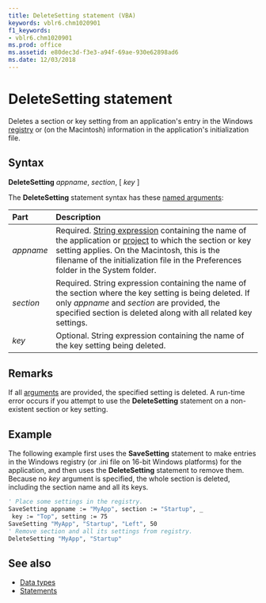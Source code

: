 ```yaml
---
title: DeleteSetting statement (VBA)
keywords: vblr6.chm1020901
f1_keywords:
- vblr6.chm1020901
ms.prod: office
ms.assetid: e80dec3d-f3e3-a94f-69ae-930e62898ad6
ms.date: 12/03/2018
---
```



# DeleteSetting statement

Deletes a section or key setting from an application's entry in the Windows [registry](../../Glossary/vbe-glossary.md#registry) or (on the Macintosh) information in the application's initialization file.

## Syntax

**DeleteSetting** _appname_, _section_, [ _key_ ]

The **DeleteSetting** statement syntax has these [named arguments](../../Glossary/vbe-glossary.md#named-argument):

|Part|Description|
|:-----|:-----|
|_appname_|Required. [String expression](../../Glossary/vbe-glossary.md#string-expression) containing the name of the application or [project](../../Glossary/vbe-glossary.md#project) to which the section or key setting applies. On the Macintosh, this is the filename of the initialization file in the Preferences folder in the System folder.|
|_section_|Required. String expression containing the name of the section where the key setting is being deleted. If only _appname_ and _section_ are provided, the specified section is deleted along with all related key settings.|
|_key_|Optional. String expression containing the name of the key setting being deleted.|

## Remarks

If all [arguments](../../Glossary/vbe-glossary.md#argument) are provided, the specified setting is deleted. A run-time error occurs if you attempt to use the **DeleteSetting** statement on a non-existent section or key setting.

## Example

The following example first uses the **SaveSetting** statement to make entries in the Windows registry (or .ini file on 16-bit Windows platforms) for the application, and then uses the **DeleteSetting** statement to remove them. Because no _key_ argument is specified, the whole section is deleted, including the section name and all its keys.

```vb
' Place some settings in the registry. 
SaveSetting appname := "MyApp", section := "Startup", _ 
 key := "Top", setting := 75 
SaveSetting "MyApp", "Startup", "Left", 50 
' Remove section and all its settings from registry. 
DeleteSetting "MyApp", "Startup"
```

## See also

- [Data types](data-type-summary.md)
- [Statements](../statements.md)